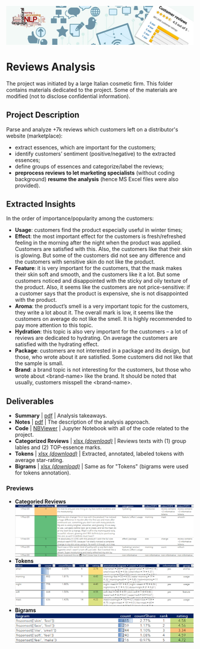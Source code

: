 ![Reviews Analysis](https://github.com/adrofa/customer-reviews-analysis/raw/master/reviews_analysis_header.jpg)
# Reviews Analysis
The project was initiated by a large Italian cosmetic firm. This folder contains materials dedicated to the project. Some of the materials are modified (not to disclose confidential information).

## Project Description
Parse and analyze +7k reviews which customers left on a distributor's website (marketplace):
- extract essences, which are important for the customers;
- identify customers’ sentiment (positive/negative) to the extracted essences;
- define groups of essences and categorize/label the reviews;
- **preprocess reviews to let marketing specialists** (without coding background) **resume the analysis** (hence MS Excel files were also provided).

## Extracted Insights
In the order of importance/popularity among the customers:
- **Usage**: customers find the product especially useful in winter times;
- **Effect**: the most important effect for the customers is fresh/refreshed feeling in the morning after the night when the product was applied. Customers are satisfied with this. Also, the customers like that their skin is glowing. But some of the customers did not see any difference and the customers with sensitive skin do not like the product.
- **Feature**: it is very important for the customers, that the mask makes their skin soft and smooth, and the customers like it a lot. But some customers noticed and disappointed with the sticky and oily texture of the product. Also, it seems like the customers are not price-sensitive: if a customer says that the product is expensive, she is not disappointed with the product.
- **Aroma**: the product’s smell is a very important topic for the customers, they write a lot about it. The overall mark is low, it seems like the customers on average do not like the smell. It is highly recommended to pay more attention to this topic.
- **Hydration**: this topic is also very important for the customers – a lot of reviews are dedicated to hydrating. On average the customers are satisfied with the hydrating effect.
- **Package**: customers are not interested in a package and its design, but those, who wrote about it are satisfied. Some customers did not like that the sample is small.
- **Brand**: a brand topic is not interesting for the customers, but those who wrote about \<brand-name\> like the brand. It should be noted that usually, customers misspell the \<brand-name\>.

## Deliverables
- **Summary** | [pdf](https://github.com/adrofa/customer-reviews-analysis/blob/master/summary.pdf) | Analysis takeaways.
- **Notes** | [pdf](https://github.com/adrofa/customer-reviews-analysis/blob/master/notes.pdf) | The description of the analysis approach.
- **Code** | [NBViewer](https://nbviewer.jupyter.org/github/adrofa/customer-reviews-analysis/blob/master/code.ipynb) | Jupyter Notebook with all of the code related to the project.
- **Categorized Reviews** | [xlsx *(download)*](https://github.com/adrofa/customer-reviews-analysis/raw/master/reviews_categorized.xlsx) | Reviews texts with (1) group lables and (2) TOP-essence marks.
- **Tokens** | [xlsx *(download)*](https://github.com/adrofa/customer-reviews-analysis/raw/master/tokens.xlsx) | Extracted, annotated, labeled tokens with average star-rating.
- **Bigrams** | [xlsx *(download)*](https://github.com/adrofa/customer-reviews-analysis/raw/master/bigrams.xlsx) | Same as for "Tokens" (bigrams were used for tokens annotation).


### Previews
- **Categoried Reviews**<br/>![Categoried Reviews](https://github.com/adrofa/customer-reviews-analysis/raw/master/reviews_preview.png)
- **Tokens**<br/>![Tokens](https://github.com/adrofa/customer-reviews-analysis/raw/master/tokens_preview.png)
- **Bigrams**<br/>![Bigrams](https://github.com/adrofa/customer-reviews-analysis/raw/master/bigrams_preview.png)

